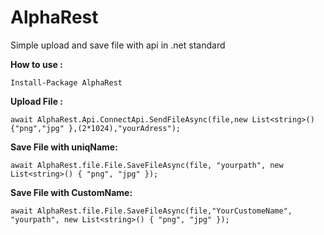 # AlphaRest
Simple upload and save file  with api in .net standard

<b>How to use :</b>

    Install-Package AlphaRest 
    
    
<b>Upload File : </b>

    await AlphaRest.Api.ConnectApi.SendFileAsync(file,new List<string>() {"png","jpg" },(2*1024),"yourAdress");
    
    
<b>Save File  with uniqName: </b>

    await AlphaRest.file.File.SaveFileAsync(file, "yourpath", new List<string>() { "png", "jpg" });

<b>Save File  with CustomName: </b>


    await AlphaRest.file.File.SaveFileAsync(file,"YourCustomeName", "yourpath", new List<string>() { "png", "jpg" });
